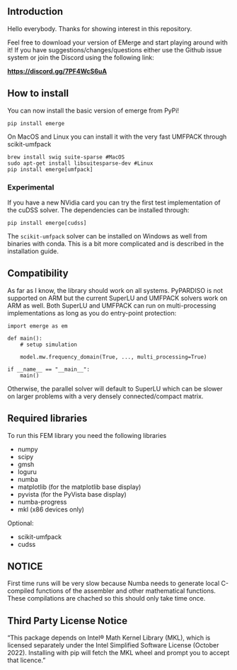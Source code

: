 ## Introduction

Hello everybody. Thanks for showing interest in this repository.

Feel free to download your version of EMerge and start playing around with it!
If you have suggestions/changes/questions either use the Github issue system or join the Discord using the following link:

**https://discord.gg/7PF4WcS6uA**

## How to install

You can now install the basic version of emerge from PyPi!
```
pip install emerge
```
On MacOS and Linux you can install it with the very fast UMFPACK through scikit-umfpack

```
brew install swig suite-sparse #MacOS
sudo apt-get install libsuitesparse-dev #Linux
pip install emerge[umfpack]
```

### Experimental

If you have a new NVidia card you can try the first test implementation of the cuDSS solver. The dependencies can be installed through:
```
pip install emerge[cudss]
```
The `scikit-umfpack` solver can be installed on Windows as well from binaries with conda. This is a bit more complicated and is described in the installation guide.

## Compatibility

As far as I know, the library should work on all systems. PyPARDISO is not supported on ARM but the current SuperLU and UMFPACK solvers work on ARM as well. Both SuperLU and UMFPACK can run on multi-processing implementations as long as you do entry-point protection:
```
import emerge as em

def main():
    # setup simulation

    model.mw.frequency_domain(True, ..., multi_processing=True)

if __name__ == "__main__":
    main()
```
Otherwise, the parallel solver will default to SuperLU which can be slower on larger problems with a very densely connected/compact matrix.

## Required libraries

To run this FEM library you need the following libraries

 - numpy
 - scipy
 - gmsh
 - loguru
 - numba
 - matplotlib (for the matplotlib base display)
 - pyvista (for the PyVista base display)
 - numba-progress
 - mkl (x86 devices only)

Optional:
 - scikit-umfpack
 - cudss

## NOTICE

First time runs will be very slow because Numba needs to generate local C-compiled functions of the assembler and other mathematical functions. These compilations are chached so this should only take time once.

## Third Party License Notice

“This package depends on Intel® Math Kernel Library (MKL), which is licensed separately under the Intel Simplified Software License (October 2022). Installing with pip will fetch the MKL wheel and prompt you to accept that licence.”
